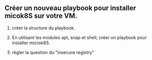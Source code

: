 Créer un nouveau playbook pour installer micok8S sur votre VM.
--------------

1. créer la structure du playbook.

2. En utilisant les modules apt, snap et shell, créer un playbook pour installer microk8S.

3. régler la question du "insecure registry"
